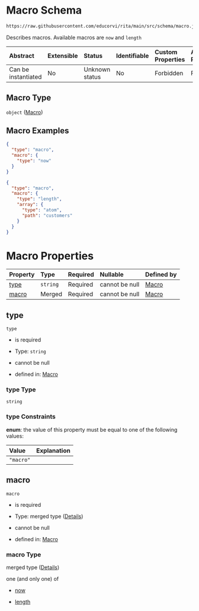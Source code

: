 # Macro Schema

```txt
https://raw.githubusercontent.com/educorvi/rita/main/src/schema/macro.json
```

Describes macros. Available macros are `now` and `length`

| Abstract            | Extensible | Status         | Identifiable | Custom Properties | Additional Properties | Access Restrictions | Defined In                                                       |
| :------------------ | :--------- | :------------- | :----------- | :---------------- | :-------------------- | :------------------ | :--------------------------------------------------------------- |
| Can be instantiated | No         | Unknown status | No           | Forbidden         | Forbidden             | none                | [macro.json](../../src/schema/macro.json "open original schema") |

## Macro Type

`object` ([Macro](macro.md))

## Macro Examples

```json
{
  "type": "macro",
  "macro": {
    "type": "now"
  }
}
```

```json
{
  "type": "macro",
  "macro": {
    "type": "length",
    "array": {
      "type": "atom",
      "path": "customers"
    }
  }
}
```

# Macro Properties

| Property        | Type     | Required | Nullable       | Defined by                                                                                                                        |
| :-------------- | :------- | :------- | :------------- | :-------------------------------------------------------------------------------------------------------------------------------- |
| [type](#type)   | `string` | Required | cannot be null | [Macro](macro-properties-type.md "https://raw.githubusercontent.com/educorvi/rita/main/src/schema/macro.json#/properties/type")   |
| [macro](#macro) | Merged   | Required | cannot be null | [Macro](macro-properties-macro.md "https://raw.githubusercontent.com/educorvi/rita/main/src/schema/macro.json#/properties/macro") |

## type



`type`

*   is required

*   Type: `string`

*   cannot be null

*   defined in: [Macro](macro-properties-type.md "https://raw.githubusercontent.com/educorvi/rita/main/src/schema/macro.json#/properties/type")

### type Type

`string`

### type Constraints

**enum**: the value of this property must be equal to one of the following values:

| Value     | Explanation |
| :-------- | :---------- |
| `"macro"` |             |

## macro



`macro`

*   is required

*   Type: merged type ([Details](macro-properties-macro.md))

*   cannot be null

*   defined in: [Macro](macro-properties-macro.md "https://raw.githubusercontent.com/educorvi/rita/main/src/schema/macro.json#/properties/macro")

### macro Type

merged type ([Details](macro-properties-macro.md))

one (and only one) of

*   [now](macro-properties-macro-oneof-now.md "check type definition")

*   [length](macro-properties-macro-oneof-length.md "check type definition")
